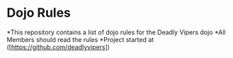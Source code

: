 Dojo Rules
==========

*This repository contains a list of dojo rules for the Deadly Vipers dojo
*All Members should read the rules
*Project started at ([https://github.com/deadlyvipers])
